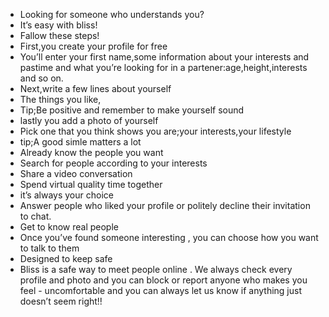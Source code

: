 - Looking for someone who  understands  you?
- It’s easy with bliss!
- Fallow these steps!
- First,you create your profile for free 
- You’ll enter your first name,some information about your interests and pastime and what you’re looking for in a partener:age,height,interests and so on.
- Next,write a few lines about yourself
- The things you like,
- Tip;Be positive and remember to make yourself sound
- lastly you add a photo of yourself
- Pick one that you think shows you are;your interests,your lifestyle
- tip;A good simle matters a lot
- Already know the people you want
- Search for people according to your interests
- Share a video conversation
- Spend virtual quality time together
- it’s always your choice
- Answer people who liked your profile or politely decline their invitation to chat.
- Get to know real people 
- Once you’ve found someone interesting , you can choose how you want to talk to them 
- Designed to keep safe 
- Bliss is a safe way to meet people online . We always check every profile and photo and you can block or report anyone who makes you feel - uncomfortable and you can always let us know if anything just doesn’t seem right!!
